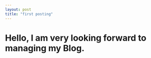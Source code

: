 ```yaml
---
layout: post
title: "first posting"
---
```


# Hello, I am very looking forward to managing my Blog.
